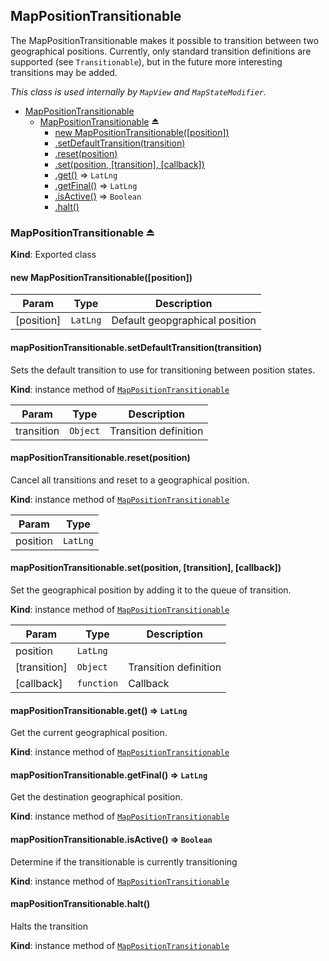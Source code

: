 <a name="module_MapPositionTransitionable"></a>
## MapPositionTransitionable
The MapPositionTransitionable makes it possible to transition between two geographical
positions. Currently, only standard transition definitions are supported (see `Transitionable`), but in the future more interesting
transitions may be added.

*This class is used internally by `MapView` and `MapStateModifier`.*


* [MapPositionTransitionable](#module_MapPositionTransitionable)
  * [MapPositionTransitionable](#exp_module_MapPositionTransitionable--MapPositionTransitionable) ⏏
    * [new MapPositionTransitionable([position])](#new_module_MapPositionTransitionable--MapPositionTransitionable_new)
    * [.setDefaultTransition(transition)](#module_MapPositionTransitionable--MapPositionTransitionable#setDefaultTransition)
    * [.reset(position)](#module_MapPositionTransitionable--MapPositionTransitionable#reset)
    * [.set(position, [transition], [callback])](#module_MapPositionTransitionable--MapPositionTransitionable#set)
    * [.get()](#module_MapPositionTransitionable--MapPositionTransitionable#get) ⇒ <code>LatLng</code>
    * [.getFinal()](#module_MapPositionTransitionable--MapPositionTransitionable#getFinal) ⇒ <code>LatLng</code>
    * [.isActive()](#module_MapPositionTransitionable--MapPositionTransitionable#isActive) ⇒ <code>Boolean</code>
    * [.halt()](#module_MapPositionTransitionable--MapPositionTransitionable#halt)

<a name="exp_module_MapPositionTransitionable--MapPositionTransitionable"></a>
### MapPositionTransitionable ⏏
**Kind**: Exported class  
<a name="new_module_MapPositionTransitionable--MapPositionTransitionable_new"></a>
#### new MapPositionTransitionable([position])

| Param | Type | Description |
| --- | --- | --- |
| [position] | <code>LatLng</code> | Default geopgraphical position |

<a name="module_MapPositionTransitionable--MapPositionTransitionable#setDefaultTransition"></a>
#### mapPositionTransitionable.setDefaultTransition(transition)
Sets the default transition to use for transitioning between position states.

**Kind**: instance method of <code>[MapPositionTransitionable](#exp_module_MapPositionTransitionable--MapPositionTransitionable)</code>  

| Param | Type | Description |
| --- | --- | --- |
| transition | <code>Object</code> | Transition definition |

<a name="module_MapPositionTransitionable--MapPositionTransitionable#reset"></a>
#### mapPositionTransitionable.reset(position)
Cancel all transitions and reset to a geographical position.

**Kind**: instance method of <code>[MapPositionTransitionable](#exp_module_MapPositionTransitionable--MapPositionTransitionable)</code>  

| Param | Type |
| --- | --- |
| position | <code>LatLng</code> | 

<a name="module_MapPositionTransitionable--MapPositionTransitionable#set"></a>
#### mapPositionTransitionable.set(position, [transition], [callback])
Set the geographical position by adding it to the queue of transition.

**Kind**: instance method of <code>[MapPositionTransitionable](#exp_module_MapPositionTransitionable--MapPositionTransitionable)</code>  

| Param | Type | Description |
| --- | --- | --- |
| position | <code>LatLng</code> |  |
| [transition] | <code>Object</code> | Transition definition |
| [callback] | <code>function</code> | Callback |

<a name="module_MapPositionTransitionable--MapPositionTransitionable#get"></a>
#### mapPositionTransitionable.get() ⇒ <code>LatLng</code>
Get the current geographical position.

**Kind**: instance method of <code>[MapPositionTransitionable](#exp_module_MapPositionTransitionable--MapPositionTransitionable)</code>  
<a name="module_MapPositionTransitionable--MapPositionTransitionable#getFinal"></a>
#### mapPositionTransitionable.getFinal() ⇒ <code>LatLng</code>
Get the destination geographical position.

**Kind**: instance method of <code>[MapPositionTransitionable](#exp_module_MapPositionTransitionable--MapPositionTransitionable)</code>  
<a name="module_MapPositionTransitionable--MapPositionTransitionable#isActive"></a>
#### mapPositionTransitionable.isActive() ⇒ <code>Boolean</code>
Determine if the transitionable is currently transitioning

**Kind**: instance method of <code>[MapPositionTransitionable](#exp_module_MapPositionTransitionable--MapPositionTransitionable)</code>  
<a name="module_MapPositionTransitionable--MapPositionTransitionable#halt"></a>
#### mapPositionTransitionable.halt()
Halts the transition

**Kind**: instance method of <code>[MapPositionTransitionable](#exp_module_MapPositionTransitionable--MapPositionTransitionable)</code>  
